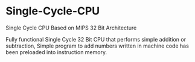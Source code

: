 # Single-Cycle-CPU
Single Cycle CPU Based on MIPS 32 Bit Architecture

Fully functional Single Cycle 32 Bit CPU that performs simple addition or subtraction, Simple program to add numbers written 
in machine code has been preloaded into instruction memory.
